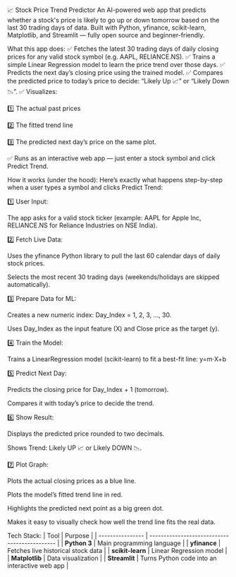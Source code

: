 📈 Stock Price Trend Predictor
An AI-powered web app that predicts whether a stock's price is likely to go up or down tomorrow based on the last 30 trading days of data.
Built with Python, yfinance, scikit-learn, Matplotlib, and Streamlit — fully open source and beginner-friendly.

What this app does:
✅ Fetches the latest 30 trading days of daily closing prices for any valid stock symbol (e.g. AAPL, RELIANCE.NS).
✅ Trains a simple Linear Regression model to learn the price trend over those days.
✅ Predicts the next day’s closing price using the trained model.
✅ Compares the predicted price to today’s price to decide:
“Likely Up 📈” or “Likely Down 📉”.
✅ Visualizes:

1️⃣ The actual past prices

2️⃣ The fitted trend line

3️⃣ The predicted next day’s price on the same plot.

✅ Runs as an interactive web app — just enter a stock symbol and click Predict Trend.

How it works (under the hood):
Here’s exactly what happens step-by-step when a user types a symbol and clicks Predict Trend:

1️⃣ User Input:

The app asks for a valid stock ticker (example: AAPL for Apple Inc, RELIANCE.NS for Reliance Industries on NSE India).

2️⃣ Fetch Live Data:

Uses the yfinance Python library to pull the last 60 calendar days of daily stock prices.

Selects the most recent 30 trading days (weekends/holidays are skipped automatically).

3️⃣ Prepare Data for ML:

Creates a new numeric index: Day_Index = 1, 2, 3, ..., 30.

Uses Day_Index as the input feature (X) and Close price as the target (y).

4️⃣ Train the Model:

Trains a LinearRegression model (scikit-learn) to fit a best-fit line:
y=m⋅X+b

5️⃣ Predict Next Day:

Predicts the closing price for Day_Index + 1 (tomorrow).

Compares it with today’s price to decide the trend.

6️⃣ Show Result:

Displays the predicted price rounded to two decimals.

Shows Trend: Likely UP 📈 or Likely DOWN 📉.

7️⃣ Plot Graph:

Plots the actual closing prices as a blue line.

Plots the model’s fitted trend line in red.

Highlights the predicted next point as a big green dot.

Makes it easy to visually check how well the trend line fits the real data.


Tech Stack:
| Tool             | Purpose                                       |
| ---------------- | --------------------------------------------- |
| **Python 3**     | Main programming language                     |
| **yfinance**     | Fetches live historical stock data            |
| **scikit-learn** | Linear Regression model                       |
| **Matplotlib**   | Data visualization                            |
| **Streamlit**    | Turns Python code into an interactive web app |

